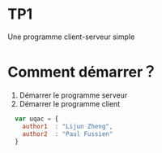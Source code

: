 
<h1>TP1</h1> 

Une programme client-serveur simple 



<h1>Comment démarrer？</h1>

1. Démarrer le programme serveur
2. Démarrer le programme client




```javascript
  var uqac = {
    author1  : "Lijun Zheng",
    author2  : "Paul Fussien"
  }
```
